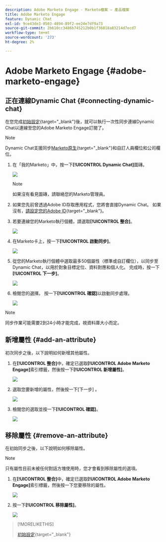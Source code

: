 ```yaml
---
description: Adobe Marketo Engage - Marketo檔案 — 產品檔案
title: Adobe Marketo Engage
feature: Dynamic Chat
exl-id: 9ce43de3-0503-4894-89f2-ee24e7df9a73
source-git-commit: 2b610cc3486b745212b0b1f36018a83214d7ecd7
workflow-type: tm+mt
source-wordcount: '273'
ht-degree: 2%

---
```


# Adobe Marketo Engage {#adobe-marketo-engage}

## 正在連線Dynamic Chat {#connecting-dynamic-chat}

在您完成[初始設定](/help/marketo/product-docs/demand-generation/dynamic-chat/setup-and-configuration/initial-setup.md){target="_blank"}後，就可以執行一次性同步連線Dynamic Chat以連線至您的Adobe Marketo Engage訂閱了。

>[!NOTE]
>
>Dynamic Chat支援同步[Marketo原生](https://experienceleague.adobe.com/zh-hant/docs/marketo-developer/marketo/rest/lead-database/field-types){target="_blank"}和自訂人員欄位和公司欄位。

1. 在「我的Marketo」中，按一下&#x200B;**[!UICONTROL Dynamic Chat]**&#x200B;圖磚。

   ![](assets/adobe-marketo-engage-1.png)

   >[!NOTE]
   >
   >如果沒有看見圖磚，請聯絡您的Marketo管理員。

1. 如果您先前曾透過Adobe ID存取應用程式，您將會直接Dynamic Chat。 如果沒有，[請設定您的Adobe ID](https://helpx.adobe.com/tw/manage-account/using/create-update-adobe-id.html){target="_blank"}。

1. 若要連線您的Marketo執行個體，請選取&#x200B;**[!UICONTROL 整合]**。

   ![](assets/adobe-marketo-engage-2.png)

1. 在Marketo卡上，按一下&#x200B;**[!UICONTROL 啟動同步]**。

   ![](assets/adobe-marketo-engage-3.png)

1. 從您的Marketo執行個體中選取最多50個屬性（標準或自訂欄位），以同步至Dynamic Chat，以用於對象目標定位、資料對應和個人化。 完成時，按一下&#x200B;**[!UICONTROL 下一步]**。

   ![](assets/adobe-marketo-engage-4.png)

1. 檢閱您的選擇。 按一下&#x200B;**[!UICONTROL 確認]**&#x200B;以啟動同步處理。

   ![](assets/adobe-marketo-engage-5.png)

>[!NOTE]
>
>同步作業可能需要2到24小時才能完成，視資料庫大小而定。

## 新增屬性 {#add-an-attribute}

初次同步之後，以下說明如何新增其他屬性。

1. 在&#x200B;**[!UICONTROL 整合]**&#x200B;中，確定已選取&#x200B;**[!UICONTROL Adobe Marketo Engage]**&#x200B;索引標籤，然後按一下&#x200B;**[!UICONTROL 新增屬性]**。

   ![](assets/adobe-marketo-engage-6.png)

1. 選取您要新增的屬性，然後按一下[下一步] **&#x200B;**。

   ![](assets/adobe-marketo-engage-7.png)

1. 檢閱您的選取並按一下&#x200B;**[!UICONTROL 確認]**。

   ![](assets/adobe-marketo-engage-8.png)

## 移除屬性 {#remove-an-attribute}

在初始同步之後，以下說明如何移除屬性。

>[!NOTE]
>
>只有屬性目前未被任何對話方塊使用時，您才會看到移除屬性的選項。

1. 在&#x200B;**[!UICONTROL 整合]**&#x200B;中，確定已選取&#x200B;**[!UICONTROL Adobe Marketo Engage]**&#x200B;索引標籤，然後按一下您要移除的屬性。

   ![](assets/adobe-marketo-engage-9.png)

1. 按一下&#x200B;**[!UICONTROL 移除屬性]**。

   ![](assets/adobe-marketo-engage-10.png)

>[!MORELIKETHIS]
>
>[初始設定](/help/marketo/product-docs/demand-generation/dynamic-chat/setup-and-configuration/initial-setup.md){target="_blank"}

